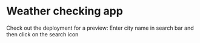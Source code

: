 # Weather checking app
Check out the deployment for a preview: 
Enter city name in search bar and then click on the search icon

